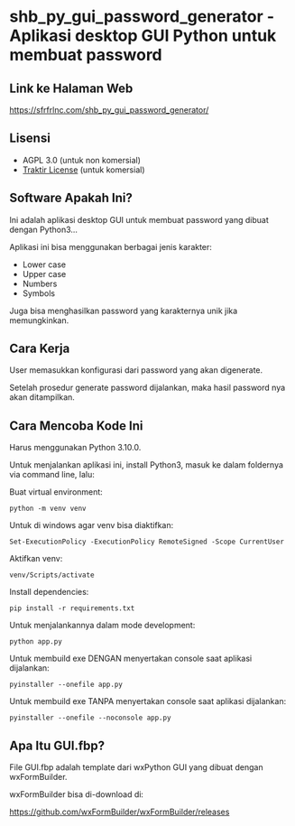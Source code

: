 # shb_py_gui_password_generator - Aplikasi desktop GUI Python untuk membuat password

## Link ke Halaman Web

https://sfrfrlnc.com/shb_py_gui_password_generator/

## Lisensi

- AGPL 3.0 (untuk non komersial)
- [Traktir License](https://sfrfrlnc.com/traktir-license/) (untuk komersial)

## Software Apakah Ini?

Ini adalah aplikasi desktop GUI untuk membuat password yang dibuat dengan Python3...

Aplikasi ini bisa menggunakan berbagai jenis karakter:

-   Lower case
-   Upper case
-   Numbers
-   Symbols

Juga bisa menghasilkan password yang karakternya unik jika memungkinkan.

## Cara Kerja

User memasukkan konfigurasi dari password yang akan digenerate.

Setelah prosedur generate password dijalankan, maka hasil password nya akan ditampilkan.

## Cara Mencoba Kode Ini

Harus menggunakan Python 3.10.0.

Untuk menjalankan aplikasi ini, install Python3, masuk ke dalam foldernya via command line, lalu:

Buat virtual environment:

```
python -m venv venv
```

Untuk di windows agar venv bisa diaktifkan:

```
Set-ExecutionPolicy -ExecutionPolicy RemoteSigned -Scope CurrentUser
```

Aktifkan venv:

```
venv/Scripts/activate
```

Install dependencies:

```
pip install -r requirements.txt
```

Untuk menjalankannya dalam mode development:

```
python app.py
```

Untuk membuild exe DENGAN menyertakan console saat aplikasi dijalankan:

```
pyinstaller --onefile app.py
```

Untuk membuild exe TANPA menyertakan console saat aplikasi dijalankan:

```
pyinstaller --onefile --noconsole app.py
```

## Apa Itu GUI.fbp?

File GUI.fbp adalah template dari wxPython GUI yang dibuat dengan wxFormBuilder.

wxFormBuilder bisa di-download di:

https://github.com/wxFormBuilder/wxFormBuilder/releases
